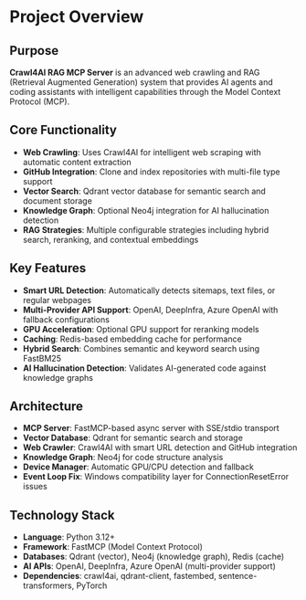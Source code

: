 # Project Overview

## Purpose
**Crawl4AI RAG MCP Server** is an advanced web crawling and RAG (Retrieval Augmented Generation) system that provides AI agents and coding assistants with intelligent capabilities through the Model Context Protocol (MCP).

## Core Functionality
- **Web Crawling**: Uses Crawl4AI for intelligent web scraping with automatic content extraction
- **GitHub Integration**: Clone and index repositories with multi-file type support
- **Vector Search**: Qdrant vector database for semantic search and document storage
- **Knowledge Graph**: Optional Neo4j integration for AI hallucination detection
- **RAG Strategies**: Multiple configurable strategies including hybrid search, reranking, and contextual embeddings

## Key Features
- **Smart URL Detection**: Automatically detects sitemaps, text files, or regular webpages
- **Multi-Provider API Support**: OpenAI, DeepInfra, Azure OpenAI with fallback configurations
- **GPU Acceleration**: Optional GPU support for reranking models
- **Caching**: Redis-based embedding cache for performance
- **Hybrid Search**: Combines semantic and keyword search using FastBM25
- **AI Hallucination Detection**: Validates AI-generated code against knowledge graphs

## Architecture
- **MCP Server**: FastMCP-based async server with SSE/stdio transport
- **Vector Database**: Qdrant for semantic search and storage
- **Web Crawler**: Crawl4AI with smart URL detection and GitHub integration
- **Knowledge Graph**: Neo4j for code structure analysis
- **Device Manager**: Automatic GPU/CPU detection and fallback
- **Event Loop Fix**: Windows compatibility layer for ConnectionResetError issues

## Technology Stack
- **Language**: Python 3.12+
- **Framework**: FastMCP (Model Context Protocol)
- **Databases**: Qdrant (vector), Neo4j (knowledge graph), Redis (cache)
- **AI APIs**: OpenAI, DeepInfra, Azure OpenAI (multi-provider support)
- **Dependencies**: crawl4ai, qdrant-client, fastembed, sentence-transformers, PyTorch